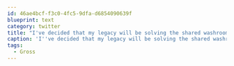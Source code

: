 ```yaml
---
id: 46ae4bcf-f3c0-4fc5-9dfa-d6854090639f
blueprint: text
category: twitter
title: "I've decided that my legacy will be solving the shared washroom key problem at coffee shops #Gross"
caption: 'I''ve decided that my legacy will be solving the shared washroom key problem at coffee shops <span class="hashtag hashtag_local">#<a href="http://tweettemp.darylchymko.ca/?tag=gross">Gross</a>'
tags:
  - Gross
---
```

